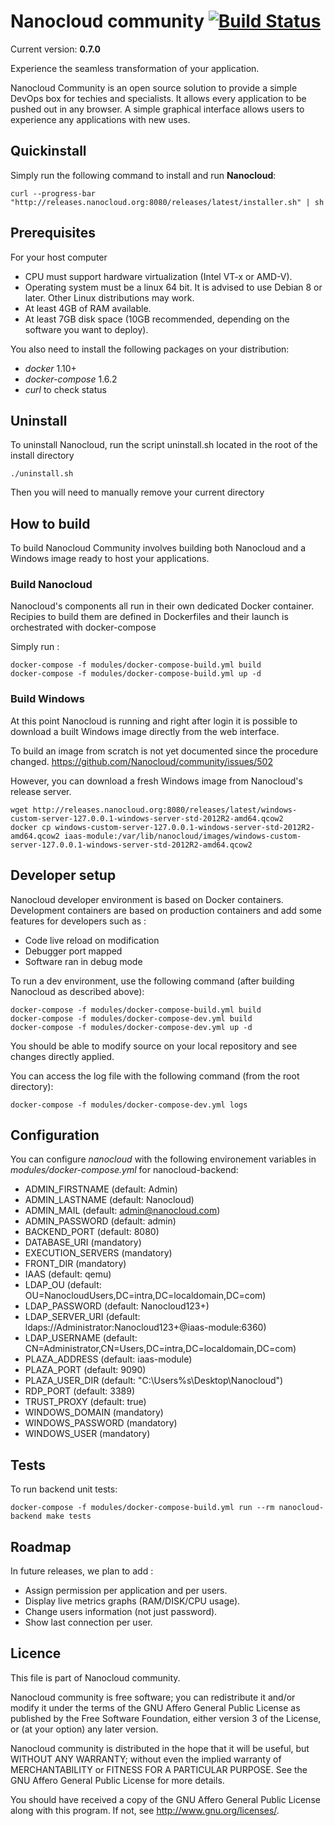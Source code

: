 # Nanocloud community [![Build Status](https://travis-ci.org/Nanocloud/community.svg?branch=master)](https://travis-ci.org/Nanocloud/community)

Current version: **0.7.0**

Experience the seamless transformation of your application.

Nanocloud Community is an open source solution to provide a simple DevOps box
for techies and specialists. It allows every application to be pushed out in
any browser. A simple graphical interface allows users to experience any
applications with new uses.


## Quickinstall

Simply run the following command to install and run **Nanocloud**:

```
curl --progress-bar "http://releases.nanocloud.org:8080/releases/latest/installer.sh" | sh
```

## Prerequisites

For your host computer

* CPU must support hardware virtualization (Intel VT-x or AMD-V).
* Operating system must be a linux 64 bit. It is advised to use Debian 8 or
  later. Other Linux distributions may work.
* At least 4GB of RAM available.
* At least 7GB disk space (10GB recommended, depending on the software you want
  to deploy).

You also need to install the following packages on your distribution:

* *docker* 1.10+
* *docker-compose* 1.6.2
* *curl* to check status

## Uninstall

To uninstall Nanocloud, run the script uninstall.sh located in the root of the install directory

````
./uninstall.sh
````

Then you will need to manually remove your current directory

## How to build

To build Nanocloud Community involves building both Nanocloud and a Windows image ready to host your applications.

### Build Nanocloud

Nanocloud's components all run in their own dedicated Docker container.
Recipies to build them are defined in Dockerfiles and their launch is orchestrated with docker-compose

Simply run :

```
docker-compose -f modules/docker-compose-build.yml build
docker-compose -f modules/docker-compose-build.yml up -d
```

### Build Windows

At this point Nanocloud is running and right after login it is possible to download a built Windows image directly from the web interface.

To build an image from scratch is not yet documented since the procedure changed. https://github.com/Nanocloud/community/issues/502

However, you can download a fresh Windows image from Nanocloud's release server.

```
wget http://releases.nanocloud.org:8080/releases/latest/windows-custom-server-127.0.0.1-windows-server-std-2012R2-amd64.qcow2
docker cp windows-custom-server-127.0.0.1-windows-server-std-2012R2-amd64.qcow2 iaas-module:/var/lib/nanocloud/images/windows-custom-server-127.0.0.1-windows-server-std-2012R2-amd64.qcow2
```

## Developer setup

Nanocloud developer environment is based on Docker containers. Development containers are based on production containers and add some features for developers such as :
- Code live reload on modification
- Debugger port mapped
- Software ran in debug mode

To run a dev environment, use the following command (after building Nanocloud as described above):

```
docker-compose -f modules/docker-compose-build.yml build
docker-compose -f modules/docker-compose-dev.yml build
docker-compose -f modules/docker-compose-dev.yml up -d
```

You should be able to modify source on your local repository and see changes
directly applied.

You can access the log file with the following command (from the root directory):

```
docker-compose -f modules/docker-compose-dev.yml logs
```

## Configuration

You can configure *nanocloud* with the following environement variables in *modules/docker-compose.yml* for nanocloud-backend:

* ADMIN_FIRSTNAME (default: Admin)
* ADMIN_LASTNAME (default: Nanocloud)
* ADMIN_MAIL (default: admin@nanocloud.com)
* ADMIN_PASSWORD (default: admin)
* BACKEND_PORT (default: 8080)
* DATABASE_URI (mandatory)
* EXECUTION_SERVERS (mandatory)
* FRONT_DIR (mandatory)
* IAAS (default: qemu)
* LDAP_OU (default: OU=NanocloudUsers,DC=intra,DC=localdomain,DC=com)
* LDAP_PASSWORD (default: Nanocloud123+)
* LDAP_SERVER_URI (default: ldaps://Administrator:Nanocloud123+@iaas-module:6360)
* LDAP_USERNAME (default: CN=Administrator,CN=Users,DC=intra,DC=localdomain,DC=com)
* PLAZA_ADDRESS (default: iaas-module)
* PLAZA_PORT (default: 9090)
* PLAZA_USER_DIR (default: "C:\Users\%s\Desktop\Nanocloud")
* RDP_PORT (default: 3389)
* TRUST_PROXY (default: true)
* WINDOWS_DOMAIN (mandatory)
* WINDOWS_PASSWORD (mandatory)
* WINDOWS_USER (mandatory)

## Tests

To run backend unit tests:

````
docker-compose -f modules/docker-compose-build.yml run --rm nanocloud-backend make tests
````

## Roadmap

In future releases, we plan to add :

* Assign permission per application and per users.
* Display live metrics graphs (RAM/DISK/CPU usage).
* Change users information (not just password).
* Show last connection per user.

## Licence

This file is part of Nanocloud community.

Nanocloud community is free software; you can redistribute it and/or modify
it under the terms of the GNU Affero General Public License as
published by the Free Software Foundation, either version 3 of the
License, or (at your option) any later version.

Nanocloud community is distributed in the hope that it will be useful,
but WITHOUT ANY WARRANTY; without even the implied warranty of
MERCHANTABILITY or FITNESS FOR A PARTICULAR PURPOSE.  See the
GNU Affero General Public License for more details.

You should have received a copy of the GNU Affero General Public License
along with this program.  If not, see <http://www.gnu.org/licenses/>.
